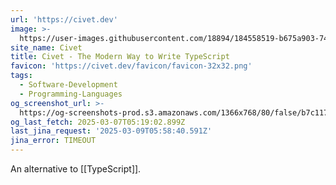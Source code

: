 ```yaml
---
url: 'https://civet.dev'
image: >-
  https://user-images.githubusercontent.com/18894/184558519-b675a903-7490-43ba-883e-0d8addacd4b9.png
site_name: Civet
title: Civet - The Modern Way to Write TypeScript
favicon: 'https://civet.dev/favicon/favicon-32x32.png'
tags:
  - Software-Development
  - Programming-Languages
og_screenshot_url: >-
  https://og-screenshots-prod.s3.amazonaws.com/1366x768/80/false/b7c1171c7f24c80f5cadb9d24670d8646835b6bcffe2a4ece35e530b8335b5bb.jpeg
og_last_fetch: 2025-03-07T05:19:02.899Z
last_jina_request: '2025-03-09T05:58:40.591Z'
jina_error: TIMEOUT
---
```

An alternative to [[TypeScript]].

